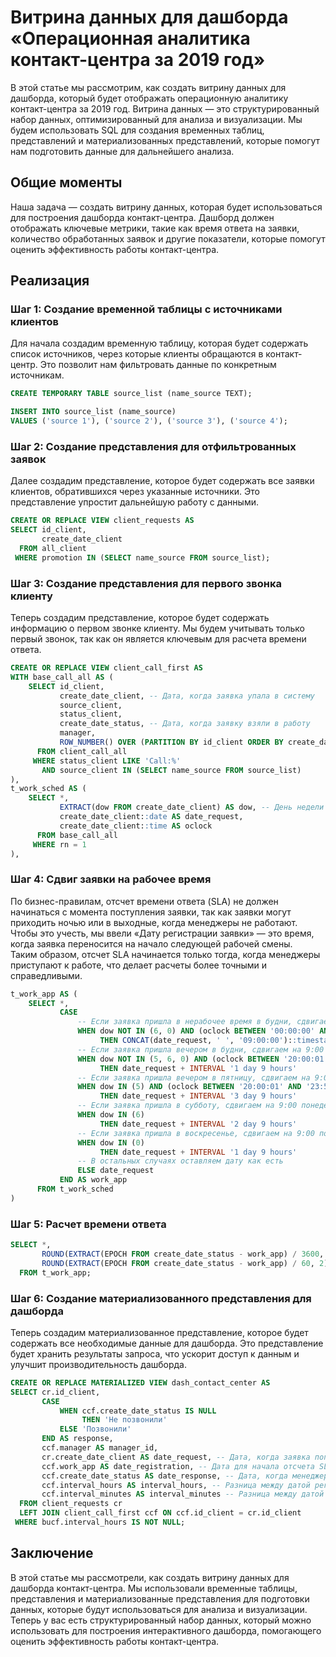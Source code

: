 # Витрина данных для дашборда «Операционная аналитика контакт-центра за 2019 год»

В этой статье мы рассмотрим, как создать витрину данных для дашборда, который будет отображать операционную аналитику контакт-центра за 2019 год. Витрина данных — это структурированный набор данных, оптимизированный для анализа и визуализации. Мы будем использовать SQL для создания временных таблиц, представлений и материализованных представлений, которые помогут нам подготовить данные для дальнейшего анализа.

## Общие моменты

Наша задача — создать витрину данных, которая будет использоваться для построения дашборда контакт-центра. Дашборд должен отображать ключевые метрики, такие как время ответа на заявки, количество обработанных заявок и другие показатели, которые помогут оценить эффективность работы контакт-центра.

## Реализация

### Шаг 1: Создание временной таблицы с источниками клиентов

Для начала создадим временную таблицу, которая будет содержать список источников, через которые клиенты обращаются в контакт-центр. Это позволит нам фильтровать данные по конкретным источникам.

```sql
CREATE TEMPORARY TABLE source_list (name_source TEXT);

INSERT INTO source_list (name_source) 
VALUES ('source 1'), ('source 2'), ('source 3'), ('source 4');
```

### Шаг 2: Создание представления для отфильтрованных заявок

Далее создадим представление, которое будет содержать все заявки клиентов, обратившихся через указанные источники. Это представление упростит дальнейшую работу с данными.

```sql
CREATE OR REPLACE VIEW client_requests AS
SELECT id_client,
       create_date_client
  FROM all_client
 WHERE promotion IN (SELECT name_source FROM source_list);
```

### Шаг 3: Создание представления для первого звонка клиенту

Теперь создадим представление, которое будет содержать информацию о первом звонке клиенту. Мы будем учитывать только первый звонок, так как он является ключевым для расчета времени ответа.

```sql
CREATE OR REPLACE VIEW client_call_first AS
WITH base_call_all AS (
    SELECT id_client,
           create_date_client, -- Дата, когда заявка упала в систему
           source_client,
           status_client,
           create_date_status, -- Дата, когда заявку взяли в работу
           manager,
           ROW_NUMBER() OVER (PARTITION BY id_client ORDER BY create_date_status ASC) AS rn -- Ранжируем звонки
      FROM client_call_all
     WHERE status_client LIKE 'Call:%'
       AND source_client IN (SELECT name_source FROM source_list)
),
t_work_sched AS (
    SELECT *,
           EXTRACT(dow FROM create_date_client) AS dow, -- День недели (воскресенье — это 0),
           create_date_client::date AS date_request,
           create_date_client::time AS oclock
      FROM base_call_all
     WHERE rn = 1
),
```

### Шаг 4: Сдвиг заявки на рабочее время

По бизнес-правилам, отсчет времени ответа (SLA) не должен начинаться с момента поступления заявки, так как заявки могут приходить ночью или в выходные, когда менеджеры не работают. \
Чтобы это учесть, мы ввели «Дату регистрации заявки» — это время, когда заявка переносится на начало следующей рабочей смены. \
Таким образом, отсчет SLA начинается только тогда, когда менеджеры приступают к работе, что делает расчеты более точными и справедливыми.

```sql
t_work_app AS (
    SELECT *,
           CASE
               -- Если заявка пришла в нерабочее время в будни, сдвигаем на 9:00 текущего дня
               WHEN dow NOT IN (6, 0) AND (oclock BETWEEN '00:00:00' AND '08:59:59') 
                    THEN CONCAT(date_request, ' ', '09:00:00')::timestamp
               -- Если заявка пришла вечером в будни, сдвигаем на 9:00 следующего дня
               WHEN dow NOT IN (5, 6, 0) AND (oclock BETWEEN '20:00:01' AND '23:59:59') 
                    THEN date_request + INTERVAL '1 day 9 hours'
               -- Если заявка пришла вечером в пятницу, сдвигаем на 9:00 понедельника
               WHEN dow IN (5) AND (oclock BETWEEN '20:00:01' AND '23:59:59') 
                    THEN date_request + INTERVAL '3 day 9 hours'
               -- Если заявка пришла в субботу, сдвигаем на 9:00 понедельника
               WHEN dow IN (6)
                    THEN date_request + INTERVAL '2 day 9 hours'
               -- Если заявка пришла в воскресенье, сдвигаем на 9:00 понедельника
               WHEN dow IN (0)
                    THEN date_request + INTERVAL '1 day 9 hours'
               -- В остальных случаях оставляем дату как есть
               ELSE date_request
           END AS work_app
      FROM t_work_sched
)
```


### Шаг 5: Расчет времени ответа


```sql
SELECT *,
       ROUND(EXTRACT(EPOCH FROM create_date_status - work_app) / 3600, 2) AS interval_hours,
       ROUND(EXTRACT(EPOCH FROM create_date_status - work_app) / 60, 2) AS interval_minutes
  FROM t_work_app;
```

### Шаг 6: Создание материализованного представления для дашборда

Теперь создадим материализованное представление, которое будет содержать все необходимые данные для дашборда. Это представление будет хранить результаты запроса, что ускорит доступ к данным и улучшит производительность дашборда.

```sql
CREATE OR REPLACE MATERIALIZED VIEW dash_contact_center AS
SELECT cr.id_client,
       CASE 
           WHEN ccf.create_date_status IS NULL 
                THEN 'Не позвонили'
           ELSE 'Позвонили'
       END AS response,
       ccf.manager AS manager_id,
       cr.create_date_client AS date_request, -- Дата, когда заявка попала в систему
       ccf.work_app AS date_registration, -- Дата для начала отсчета SLA (только будние дни и рабочее время)
       ccf.create_date_status AS date_response, -- Дата, когда менеджер позвонил клиенту
       ccf.interval_hours AS interval_hours, -- Разница между датой регистрации заявки и датой звонка в часах
       ccf.interval_minutes AS interval_minutes -- Разница между датой регистрации заявки и датой звонка в минутах
  FROM client_requests cr
  LEFT JOIN client_call_first ccf ON ccf.id_client = cr.id_client
 WHERE bucf.interval_hours IS NOT NULL;
```

## Заключение

В этой статье мы рассмотрели, как создать витрину данных для дашборда контакт-центра. Мы использовали временные таблицы, представления и материализованные представления для подготовки данных, которые будут использоваться для анализа и визуализации. Теперь у вас есть структурированный набор данных, который можно использовать для построения интерактивного дашборда, помогающего оценить эффективность работы контакт-центра.
